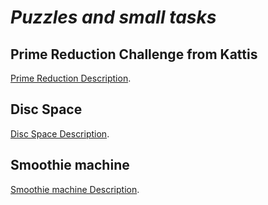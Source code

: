 # *Puzzles and small tasks*


## Prime Reduction Challenge from Kattis

[Prime Reduction Description](https://open.kattis.com/problems/primereduction).

## Disc Space

[Disc Space Description](https://github.com/scturkey/kata-listing/blob/master/disk-space.md).

## Smoothie machine

[Smoothie machine Description](https://github.com/scturkey/kata-listing/blob/master/smoothies.md).

